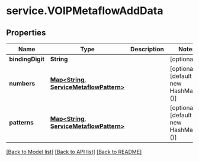 # service.VOIPMetaflowAddData

## Properties
Name | Type | Description | Notes
------------ | ------------- | ------------- | -------------
**bindingDigit** | **String** |  | [optional] 
**numbers** | [**Map&lt;String, ServiceMetaflowPattern&gt;**](ServiceMetaflowPattern.md) |  | [optional] [default to new HashMap<>()]
**patterns** | [**Map&lt;String, ServiceMetaflowPattern&gt;**](ServiceMetaflowPattern.md) |  | [optional] [default to new HashMap<>()]

[[Back to Model list]](../README.md#documentation-for-models) [[Back to API list]](../README.md#documentation-for-api-endpoints) [[Back to README]](../README.md)


